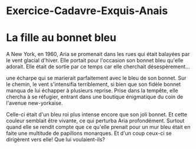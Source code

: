 # Exercice-Cadavre-Exquis-Anais

# La fille au bonnet bleu

A New York, en 1960, Aria se promenait dans les rues qui était balayées par le vent glacial d'hiver. Elle portait pour l'occasion son bonnet bleu qu'elle adorait. Elle était de sortie par ce temps car elle cherchait désespèrement...

une écharpe qui se marierait parfaitement avec le bleu de son bonnet. Sur le chemin, le vent s'intensifia terriblement, si bien que son fidèle bonnet manqua de lui échapper à plusieurs reprise. Prise dans la tempête, elle chercha à se réfugier, entrant dans une boutique énigmatique du coin de l'avenue new-yorkaise.

Celle-ci était d'un bleu roi plus intense encore que son joli bonnet. Et cette couleur semblait être vivante, ce qui perturba Aria profondément. Surtout quand elle se rendit compte que ce qu'elle prenait pour un mur bleu était en faite une multitude de papillons monarques. Et d'un coup ceux-ci se dirigèrent vers elle! Que lui voulaient-ils? 